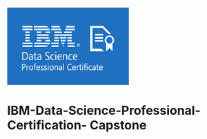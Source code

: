 ![](https://github.com/SirBaron84/IBM-Data-Science-Professional-Certification-/blob/main/images/IBM_.png)




# IBM-Data-Science-Professional-Certification- Capstone 


